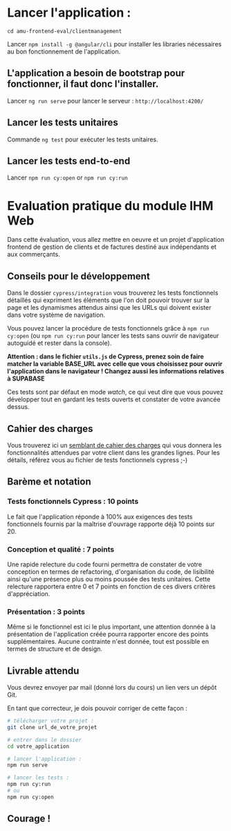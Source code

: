 # Lancer l'application :

`cd amu-frontend-eval/clientmanagement`

Lancer `npm install -g @angular/cli` pour installer les libraries nécessaires au bon fonctionnement de l'application.

## L'application a besoin de bootstrap pour fonctionner, il faut donc l'installer.

Lancer `ng run serve` pour lancer le serveur : `http://localhost:4200/`


## Lancer les tests unitaires

Commande `ng test` pour exécuter les tests unitaires.

## Lancer les tests end-to-end

Lancer `npm run cy:open` or `npm run cy:run`







# Evaluation pratique du module IHM Web

Dans cette évaluation, vous allez mettre en oeuvre et un projet d'application frontend de gestion de clients et de factures destiné aux indépendants et aux commerçants.

## Conseils pour le développement

Dans le dossier `cypress/integration` vous trouverez les tests fonctionnels détaillés qui expriment les éléments que l'on doit pouvoir trouver sur la page et les dynamismes attendus ainsi que les URLs qui doivent exister dans votre système de navigation.

Vous pouvez lancer la procédure de tests fonctionnels grâce à `npm run cy:open` (ou `npm run cy:run` pour lancer les tests sans ouvrir de navigateur autoguidé et rester dans la console).

**Attention : dans le fichier `utils.js` de Cypress, prenez soin de faire matcher la variable BASE_URL avec celle que vous choisissez pour ouvrir l'application dans le navigateur ! Changez aussi les informations relatives à SUPABASE**

Ces tests sont par défaut en mode _watch_, ce qui veut dire que vous pouvez développer tout en gardant les tests ouverts et constater de votre avancée dessus.

## Cahier des charges

Vous trouverez ici un [semblant de cahier des charges](./CDC.md) qui vous donnera les fonctionnalités attendues par votre client dans les grandes lignes. Pour les détails, référez vous au fichier de tests fonctionnels cypress ;-)

## Barème et notation

### Tests fonctionnels Cypress : 10 points

Le fait que l'application réponde à 100% aux exigences des tests fonctionnels fournis par la maîtrise d'ouvrage rapporte déjà 10 points sur 20.

### Conception et qualité : 7 points

Une rapide relecture du code fourni permettra de constater de votre conception en termes de refactoring, d'organisation du code, de lisibilité ainsi qu'une présence plus ou moins poussée des tests unitaires. Cette relecture rapportera entre 0 et 7 points en fonction de ces divers critères d'appréciation.

### Présentation : 3 points

Même si le fonctionnel est ici le plus important, une attention donnée à la présentation de l'application créée pourra rapporter encore des points supplémentaires. Aucune contrainte n'est donnée, tout est possible en termes de structure et de design.

## Livrable attendu

Vous devrez envoyer par mail (donné lors du cours) un lien vers un dépôt Git.

En tant que correcteur, je dois pouvoir corriger de cette façon :

```bash
# télécharger votre projet :
git clone url_de_votre_projet

# entrer dans le dossier
cd votre_application

# lancer l'application :
npm run serve

# lancer les tests :
npm run cy:run
# ou
npm run cy:open
```

## Courage !
